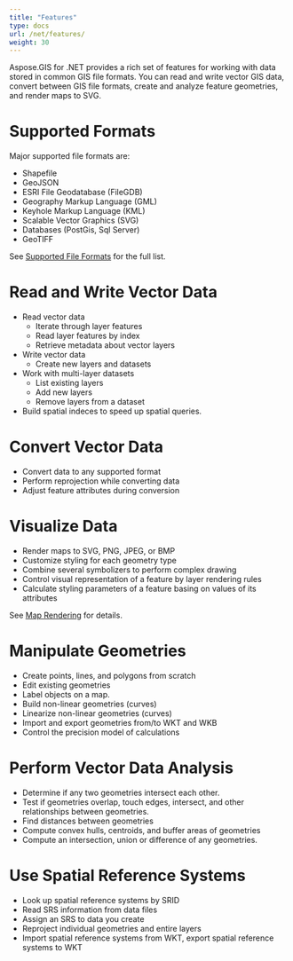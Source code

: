 ```yaml
---
title: "Features"
type: docs
url: /net/features/
weight: 30
---
```


Aspose.GIS for .NET provides a rich set of features for working with data stored in common GIS file formats. You can read and write vector GIS data, convert between GIS file formats, create and analyze feature geometries, and render maps to SVG.
# **Supported Formats**
Major supported file formats are:

- Shapefile
- GeoJSON
- ESRI File Geodatabase (FileGDB)
- Geography Markup Language (GML)
- Keyhole Markup Language (KML)
- Scalable Vector Graphics (SVG)
- Databases (PostGis, Sql Server)
- GeoTIFF

See [Supported File Formats](/gis/net/supported-file-formats/) for the full list.
# **Read and Write Vector Data**
- Read vector data
  - Iterate through layer features
  - Read layer features by index
  - Retrieve metadata about vector layers
- Write vector data
  - Create new layers and datasets
- Work with multi-layer datasets
  - List existing layers
  - Add new layers
  - Remove layers from a dataset
- Build spatial indeces to speed up spatial queries.
# **Convert Vector Data**
- Convert data to any supported format
- Perform reprojection while converting data
- Adjust feature attributes during conversion
# **Visualize Data**
- Render maps to SVG, PNG, JPEG, or BMP
- Customize styling for each geometry type
- Combine several symbolizers to perform complex drawing
- Control visual representation of a feature by layer rendering rules
- Calculate styling parameters of a feature basing on values of its attributes

See [Map Rendering](/gis/net/map-rendering/) for details.
# **Manipulate Geometries**
- Create points, lines, and polygons from scratch
- Edit existing geometries
- Label objects on a map.
- Build non-linear geometries (curves)
- Linearize non-linear geometries (curves)
- Import and export geometries from/to WKT and WKB
- Control the precision model of calculations
# **Perform Vector Data Analysis**
- Determine if any two geometries intersect each other.
- Test if geometries overlap, touch edges, intersect, and other relationships between geometries.
- Find distances between geometries
- Compute convex hulls, centroids, and buffer areas of geometries
- Compute an intersection, union or difference of any geometries.
# **Use Spatial Reference Systems**
- Look up spatial reference systems by SRID
- Read SRS information from data files
- Assign an SRS to data you create
- Reproject individual geometries and entire layers
- Import spatial reference systems from WKT, export spatial reference systems to WKT


